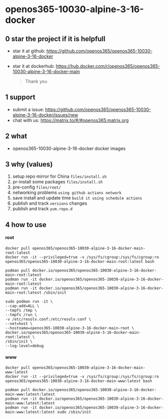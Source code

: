 # openos365-10030-alpine-3-16-docker

## 0 star the project if it is helpfull

* star it at github: https://github.com/openos365/openos365-10030-alpine-3-16-docker
* star it at dockerhub: https://hub.docker.com/r/openos365/openos365-10030-alpine-3-16-docker-main

  > Thank you

## 1 support

* submit a issue: https://github.com/openos365/openos365-10030-alpine-3-16-docker/issues/new
* chat with us: https://matrix.to/#/#openos365:matrix.org

## 2 what

* openos365-10030-alpine-3-16-docker docker images
  
## 3 why (values)

1. setup repo mirror for China `files/install.sh`
1. pr-install some packages `files/install.sh`
1. pre-config `files/root/`
1. networking problems `using github actions network`
1. save install and update time `build it using schedule actions`
1. publish and track `versions` changes
1. publish and track `yum.repo.d`

## 4 how to use

#### root
```
docker pull openos365/openos365-10030-alpine-3-16-docker-main-root:latest
docker run -it --privileged=true -v /sys/fs/cgroup:/sys/fs/cgroup:ro openos365/openos365-10030-alpine-3-16-docker-main-root:latest bash

podman pull docker.io/openos365/openos365-10030-alpine-3-16-docker-main-root:latest
podman run -it docker.io/openos365/openos365-10030-alpine-3-16-docker-main-root:latest
podman run -it docker.io/openos365/openos365-10030-alpine-3-16-docker-main-root:latest /sbin/init

sudo podman run -it \
--cap-add=ALL \
--tmpfs /tmp \
--tmpfs /run \
-v /etc/resolv.conf:/etc/resolv.conf \
--net=host \
--hostname=openos365-10030-alpine-3-16-docker-main-root \
docker.io/openos365/openos365-10030-alpine-3-16-docker-main-root:latest \
/sbin/init \
--log-level=debug

```
#### www

```
docker pull openos365/openos365-10030-alpine-3-16-docker-main-www:latest
docker run -it --privileged=true -v /sys/fs/cgroup:/sys/fs/cgroup:ro openos365/openos365-10030-alpine-3-16-docker-main-www:latest bash

podman pull docker.io/openos365/openos365-10030-alpine-3-16-docker-main-www:latest:latest
podman run -it docker.io/openos365/openos365-10030-alpine-3-16-docker-main-www:latest:latest
podman run -it docker.io/openos365/openos365-10030-alpine-3-16-docker-main-www:latest:latest sudo /sbin/init
```
